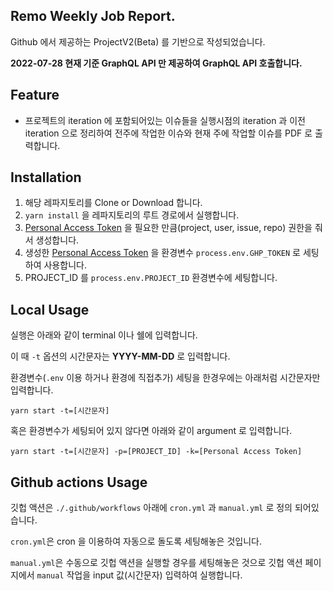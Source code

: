## Remo Weekly Job Report.

Github 에서 제공하는 ProjectV2(Beta) 를 기반으로 작성되었습니다.

**2022-07-28 현재 기준 GraphQL API 만 제공하여 GraphQL API 호출합니다.**

## Feature

- 프로젝트의 iteration 에 포함되어있는 이슈들을 실행시점의 iteration 과 이전 iteration 으로 정리하여 전주에 작업한 이슈와 현재 주에 작업할 이슈를 PDF 로 출력합니다.

## Installation
1. 해당 레파지토리를 Clone or Download 합니다.
2. `yarn install` 을 레파지토리의 루트 경로에서 실행합니다.
3. [Personal Access Token](https://github.com/settings/tokens/new) 을 필요한 만큼(project, user, issue, repo) 권한을 줘서 생성합니다.
4. 생성한 [Personal Access Token](https://github.com/settings/tokens/new) 을 환경변수 `process.env.GHP_TOKEN` 로 세팅하여 사용합니다.
5. PROJECT_ID 를 `process.env.PROJECT_ID` 환경변수에 세팅합니다.

## Local Usage
실행은 아래와 같이 terminal 이나 쉘에 입력합니다.

이 때 `-t` 옵션의 시간문자는 **YYYY-MM-DD** 로 입력합니다.

환경변수(`.env` 이용 하거나 환경에 직접추가) 세팅을 한경우에는 아래처럼 시간문자만 입력합니다.

`yarn start -t=[시간문자]`

혹은 환경변수가 세팅되어 있지 않다면 아래와 같이 argument 로 입력합니다.

`yarn start -t=[시간문자] -p=[PROJECT_ID] -k=[Personal Access Token]`


## Github actions Usage

깃헙 액션은 `./.github/workflows` 아래에 `cron.yml` 과 `manual.yml` 로 정의 되어있습니다.

`cron.yml`은 cron 을 이용하여 자동으로 돌도록 세팅해놓은 것입니다.

`manual.yml`은 수동으로 깃헙 액션을 실행할 경우를 세팅해놓은 것으로 깃헙 액션 페이지에서 `manual` 작업을 input 값(시간문자) 입력하여 실행합니다.